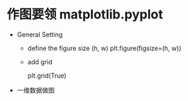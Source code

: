 # 作图要领 matplotlib.pyplot
* General Setting
  * define the figure size (h, w)
			plt.figure(figsize=(h, w))
  
  * add grid
    
    plt.grid(True)
    
* 一维数据做图
